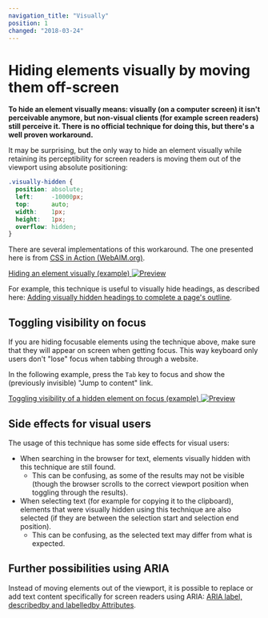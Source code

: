 ```yaml
---
navigation_title: "Visually"
position: 1
changed: "2018-03-24"
---
```


# Hiding elements visually by moving them off-screen

**To hide an element visually means: visually (on a computer screen) it isn't perceivable anymore, but non-visual clients (for example screen readers) still perceive it. There is no official technique for doing this, but there's a well proven workaround.**

It may be surprising, but the only way to hide an element visually while retaining its perceptibility for screen readers is moving them out of the viewport using absolute positioning:

```css
.visually-hidden {
  position: absolute;
  left:     -10000px;
  top:      auto;
  width:    1px;
  height:   1px;
  overflow: hidden;
}
```

There are several implementations of this workaround. The one presented here is from [CSS in Action (WebAIM.org)](https://webaim.org/techniques/css/invisiblecontent/).

[Hiding an element visually (example) ![Preview](_examples/hiding-an-element-visually/_preview.png)](_examples/hiding-an-element-visually)

For example, this technique is useful to visually hide headings, as described here: [Adding visually hidden headings to complete a page's outline](/examples/headings/visually-hidden-headings).

## Toggling visibility on focus

If you are hiding focusable elements using the technique above, make sure that they will appear on screen when getting focus. This way keyboard only users don't "lose" focus when tabbing through a website.

In the following example, press the `Tab` key to focus and show the (previously invisible) "Jump to content" link.

[Toggling visibility of a hidden element on focus (example) ![Preview](_examples/toggling-visibility-of-a-hidden-element-on-focus/_preview.png)](_examples/toggling-visibility-of-a-hidden-element-on-focus)

## Side effects for visual users

The usage of this technique has some side effects for visual users:

- When searching in the browser for text, elements visually hidden with this technique are still found.
    - This can be confusing, as some of the results may not be visible (though the browser scrolls to the correct viewport position when toggling through the results).
- When selecting text (for example for copying it to the clipboard), elements that were visually hidden using this technique are also selected (if they are between the selection start and selection end position).
    - This can be confusing, as the selected text may differ from what is expected.

## Further possibilities using ARIA

Instead of moving elements out of the viewport, it is possible to replace or add text content specifically for screen readers using ARIA: [ARIA label, describedby and labelledby Attributes](/examples/sensible-usage-of-aria-roles-and-attributes/aria-label-describedby-and-labelledby-attributes).